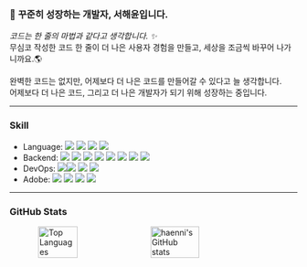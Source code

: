<!--
<p align="center">
  <a href="https://git.io/typing-svg">
    <img src="https://readme-typing-svg.demolab.com?font=Ubuntu&weight=800&size=24&pause=1000&color=4EF729&width=435&height=60&lines=%F0%9F%91%8B+Hello+World!++I'm+Haennni!+%F0%9F%8C%8D" alt="Typing SVG" /></a>
  </a>
</p>
</p>
  🔗 Connect with Me</p>
      <img src="https://img.shields.io/badge/ggomulll3@gmail.com-EA4335?style=for-the-badge&logo=gmail&logoColor=white" />
    <span style="font-weight:bold;">
</p>
🔗 About with Me </p>
    <a href="https://dev-haen.tistory.com">
        <img src="https://img.shields.io/badge/Tech%20Blog-%23FF6600?style=for-the-badge&logo=tistory&logoColor=white" />
    </a>
    <a href="https://www.instagram.com/codeninja.x_x">
        <img src="https://img.shields.io/badge/Instagram-%23E4405F?style=for-the-badge&logo=instagram&logoColor=white" />
    </a>
</p>
-->
</p>
</p>
  <h3>🌱 <strong>꾸준히 성장하는 개발자, 서해윤입니다.</strong></h3>
  <em>코드는 한 줄의 마법과 같다고 생각합니다. ✨ </em></br>
  무심코 작성한 코드 한 줄이 더 나은 사용자 경험을 만들고,  세상을 조금씩 바꾸어 나가니까요.🌎</p>
  완벽한 코드는 없지만, 어제보다 더 나은 코드를 만들어갈 수 있다고 늘 생각합니다. </br>
  어제보다 더 나은 코드, 그리고 더 나은 개발자가 되기 위해 성장하는 중입니다.
</p>

---

### Skill
- Language:  <img src="https://img.shields.io/badge/java-007396?style=flat-square&logo=java&logoColor=white"/> <img src="https://img.shields.io/badge/Python-3776AB?style=flat-square&logo=Python&logoColor=white"/> <img src="https://img.shields.io/badge/HTML5-E34F26?style=flat-square&logo=html5&logoColor=white"/> <img src="https://img.shields.io/badge/CSS3-1572B6?style=flat-square&logo=css3&logoColor=white"/>
- Backend:  <img src="https://img.shields.io/badge/Spring-6DB33F?style=flat-square&logo=Spring&logoColor=white"/> <img src="https://img.shields.io/badge/Flask-000000?style=flat-square&logo=flask&logoColor=white"/> <img src="https://img.shields.io/badge/Apache Tomcat-F8DC75?style=flat-square&logo=apachetomcat&logoColor=black"/> <img src="https://img.shields.io/badge/WebStorm-000000?style=flat-square&logo=WebStorm&logoColor=white"/> <img src="https://img.shields.io/badge/RESTful API-4DB6AC?style=flat-square&logo=RESTfulAPI&logoColor=white"/> <img src="https://img.shields.io/badge/Security-0073CF?style=flat-square&logo=security&logoColor=white"/> <img src="https://img.shields.io/badge/MySQL-4479A1?style=flat-square&logo=MySQL&logoColor=white"/> <img src="https://img.shields.io/badge/MariaDB-003545?style=flat-square&logo=mariaDB&logoColor=white"/> 
    <!--<img src="https://img.shields.io/badge/Spring%20Data%20JPA-%236DB33F?style=for-the-badge&logo=spring&logoColor=white" />
      <img src="https://img.shields.io/badge/WebStorm-%000000?style=for-the-badge&logo=webstorm&logoColor=white" />
    <img src="https://img.shields.io/badge/JWT-%23000000?style=for-the-badge&logo=jsonwebtokens&logoColor=white" />
    <img src="https://img.shields.io/badge/MariaDB-%23003545?style=for-the-badge&logo=mariadb&logoColor=white" />-->
- DevOps: <img src="https://img.shields.io/badge/Git-F05032?style=flat-square&logo=git&logoColor=white"/><img src="https://img.shields.io/badge/GitHub-181717?style=flat-square&logo=GitHub&logoColor=white"/> <img src="https://img.shields.io/badge/Docker-2496ED?style=flat-square&logo=Docker&logoColor=white"/> <img src="https://img.shields.io/badge/Postman-FF6C37?style=flat-square&logo=Postman&logoColor=white"/>
- Adobe:  <img src="https://img.shields.io/badge/Adobe-FF0000?style=flat-square&logo=Adobe&logoColor=white"/> <img src="https://img.shields.io/badge/Adobe Photoshop-31A8FF?style=flat-square&logo=Adobe Photoshop&logoColor=white"/> <img src="https://img.shields.io/badge/Adobe Illustrator-FF9A00?style=flat-square&logo=Adobe Illustrator&logoColor=white"/> <img src="https://img.shields.io/badge/Adobe InDesign-FF3366?style=flat-square&logo=Adobe InDesign&logoColor=white"/>

---
### GitHub Stats
<p align="center">
<div style="display: flex; justify-content: center; align-items: center; gap: 10px;">
  <img src="https://github-readme-stats.vercel.app/api/top-langs/?username=haennni&layout=compact&theme=tokyonight" alt="Top Languages" style="width: 37%;" />
  <img src="https://github-readme-stats.vercel.app/api?username=haennni&show_icons=true&theme=tokyonight" alt="haenni's GitHub stats" style="width: 41%;" />
</div>
</br>

